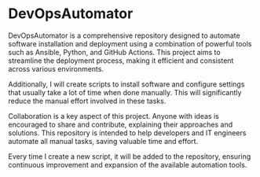 # DevOpsAutomator
DevOpsAutomator is a comprehensive repository designed to automate software installation and deployment using a combination of powerful tools such as Ansible, Python, and GitHub Actions. This project aims to streamline the deployment process, making it efficient and consistent across various environments.

Additionally, I will create scripts to install software and configure settings that usually take a lot of time when done manually. This will significantly reduce the manual effort involved in these tasks.

Collaboration is a key aspect of this project. Anyone with ideas is encouraged to share and contribute, explaining their approaches and solutions. This repository is intended to help developers and IT engineers automate all manual tasks, saving valuable time and effort.

Every time I create a new script, it will be added to the repository, ensuring continuous improvement and expansion of the available automation tools.








